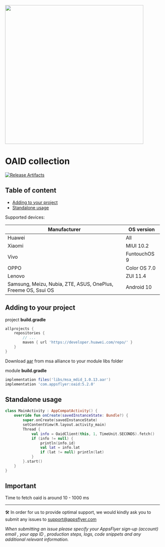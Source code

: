 <img src="https://www.appsflyer.com/wp-content/uploads/2016/11/logo-1.svg"  width="450">

# OAID collection

[![Release Artifacts](https://img.shields.io/nexus/r/com.appsflyer/oaid.svg?server=https%3A%2F%2Foss.sonatype.org)](https://oss.sonatype.org/content/repositories/releases/com/appsflyer/oaid/)

## Table of content
- [Adding to your project](#adding-to-your-project)
- [Standalone usage](#standalone-usage)

Supported devices:

Manufacturer    |   OS version
---             |   ---
Huawei          |   All
Xiaomi          |   MIUI 10.2
Vivo            |   FuntouchOS 9
OPPO            |   Color OS 7.0
Lenovo          |   ZUI 11.4
Samsung, Meizu, Nubia, ZTE, ASUS, OnePlus, Freeme OS, Ssui OS   |   Android 10

## Adding to your project
project **build.gradle**
```groovy
allprojects {
    repositories {
        // ...
        maven { url 'https://developer.huawei.com/repo/' }
    }
}
```
Download [aar](oaid/libs/msa_mdid_1.0.13.aar) from msa alliance to your module libs folder

module **build.gradle**
```groovy
implementation files('libs/msa_mdid_1.0.13.aar')
implementation 'com.appsflyer:oaid:5.2.0'
```
## Standalone usage
```kotlin
class MainActivity : AppCompatActivity() {
    override fun onCreate(savedInstanceState: Bundle?) {
        super.onCreate(savedInstanceState)
        setContentView(R.layout.activity_main)
        Thread {
            val info = OaidClient(this, 1, TimeUnit.SECONDS).fetch()
            if (info != null) {
                println(info.id)
                val lat = info.lat
                if (lat != null) println(lat)
            }
        }.start()
    }
}
```

## Important
Time to fetch oaid is around 10 - 1000 ms

---
🛠 In order for us to provide optimal support, we would kindly ask you to submit any issues to support@appsflyer.com

*When submitting an issue please specify your AppsFlyer sign-up (account) email , your app ID , production steps, logs, code snippets and any additional relevant information.*

